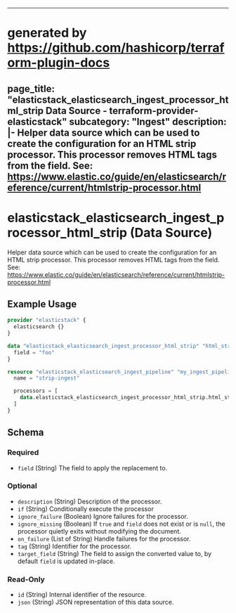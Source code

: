 
---
# generated by https://github.com/hashicorp/terraform-plugin-docs
page_title: "elasticstack_elasticsearch_ingest_processor_html_strip Data Source - terraform-provider-elasticstack"
subcategory: "Ingest"
description: |-
  Helper data source which can be used to create the configuration for an HTML strip processor. This processor removes HTML tags from the field. See: https://www.elastic.co/guide/en/elasticsearch/reference/current/htmlstrip-processor.html
---

# elasticstack_elasticsearch_ingest_processor_html_strip (Data Source)

Helper data source which can be used to create the configuration for an HTML strip processor. This processor removes HTML tags from the field. See: https://www.elastic.co/guide/en/elasticsearch/reference/current/htmlstrip-processor.html

## Example Usage

```terraform
provider "elasticstack" {
  elasticsearch {}
}

data "elasticstack_elasticsearch_ingest_processor_html_strip" "html_strip" {
  field = "foo"
}

resource "elasticstack_elasticsearch_ingest_pipeline" "my_ingest_pipeline" {
  name = "strip-ingest"

  processors = [
    data.elasticstack_elasticsearch_ingest_processor_html_strip.html_strip.json
  ]
}
```

<!-- schema generated by tfplugindocs -->
## Schema

### Required

- `field` (String) The field to apply the replacement to.

### Optional

- `description` (String) Description of the processor.
- `if` (String) Conditionally execute the processor
- `ignore_failure` (Boolean) Ignore failures for the processor.
- `ignore_missing` (Boolean) If `true` and `field` does not exist or is `null`, the processor quietly exits without modifying the document.
- `on_failure` (List of String) Handle failures for the processor.
- `tag` (String) Identifier for the processor.
- `target_field` (String) The field to assign the converted value to, by default `field` is updated in-place.

### Read-Only

- `id` (String) Internal identifier of the resource.
- `json` (String) JSON representation of this data source.
